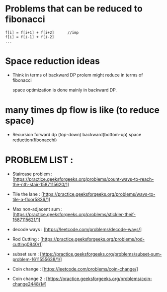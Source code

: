 # Problems that can be reduced to fibonacci 
	f[i] = f[i+1] + f[i+2] 		//imp
	f[i] = f[i-1] + f[i-2]
	...


# Space reduction ideas
-	Think in terms of backward DP
	prolem might reduce in terms of fibonacci

	space optimization is done mainly in backward DP.


# many times dp flow is like (to reduce space)
-	Recursion 
	forward dp (top-down) 
	backward(bottom-up) 
	space reduction(fibonacchi)


# PROBLEM LIST	: 	

-	Staircase problem : [https://practice.geeksforgeeks.org/problems/count-ways-to-reach-the-nth-stair-1587115620/1]

-	Tile the lane : [https://practice.geeksforgeeks.org/problems/ways-to-tile-a-floor5836/1]

-	Max non-adjacent sum : [https://practice.geeksforgeeks.org/problems/stickler-theif-1587115621/1]

-	decode ways : [https://leetcode.com/problems/decode-ways/]

-	Rod Cutting : [https://practice.geeksforgeeks.org/problems/rod-cutting0840/1]

-	subset sum : [https://practice.geeksforgeeks.org/problems/subset-sum-problem-1611555638/1/]

-	Coin change : [https://leetcode.com/problems/coin-change/]

-	Coin change 2 : [https://practice.geeksforgeeks.org/problems/coin-change2448/1#]

